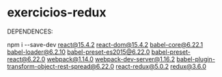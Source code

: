 # exercicios-redux


DEPENDENCES:

npm i --save-dev react@15.4.2 react-dom@15.4.2 babel-core@6.22.1 babel-loader@6.2.10 babel-preset-es2015@6.22.0 babel-preset-react@6.22.0 webpack@1.14.0 webpack-dev-server@1.16.2 babel-plugin-transform-object-rest-spread@6.22.0 react-redux@5.0.2 redux@3.6.0

